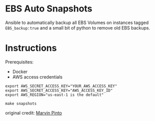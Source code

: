 # EBS Auto Snapshots

Ansible to automatically backup all EBS Volumes on instances
tagged `EBS_backup:true` and a small bit of python to remove
old EBS backups.

# Instructions

Prerequisites:
- Docker
- AWS access credentials

```
export AWS_SECRET_ACCESS_KEY="YOUR_AWS_ACCESS_KEY"
export AWS_SECRET_ACCESS_KEY="AWS_ACCESS_KEY_ID"
export AWS_REGION="us-east-1 is the default"

make snapshots
```

original credit: [Marvin Pinto](https://github.com/marvinpinto)
